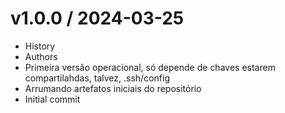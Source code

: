 
v1.0.0 / 2024-03-25
==================

  * History
  * Authors
  * Primeira versão operacional, só depende de chaves estarem compartilahdas, talvez, .ssh/config
  * Arrumando artefatos iniciais do repositório
  * Initial commit

